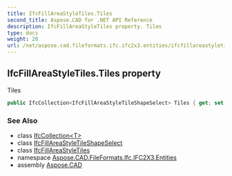 ```yaml
---
title: IfcFillAreaStyleTiles.Tiles
second_title: Aspose.CAD for .NET API Reference
description: IfcFillAreaStyleTiles property. Tiles
type: docs
weight: 20
url: /net/aspose.cad.fileformats.ifc.ifc2x3.entities/ifcfillareastyletiles/tiles/
---
```

## IfcFillAreaStyleTiles.Tiles property

Tiles

```csharp
public IfcCollection<IfcFillAreaStyleTileShapeSelect> Tiles { get; set; }
```

### See Also

* class [IfcCollection&lt;T&gt;](../../../aspose.cad.fileformats.ifc/ifccollection-1/)
* class [IfcFillAreaStyleTileShapeSelect](../../../aspose.cad.fileformats.ifc.ifc2x3.types/ifcfillareastyletileshapeselect/)
* class [IfcFillAreaStyleTiles](../)
* namespace [Aspose.CAD.FileFormats.Ifc.IFC2X3.Entities](../../ifcfillareastyletiles/)
* assembly [Aspose.CAD](../../../)


